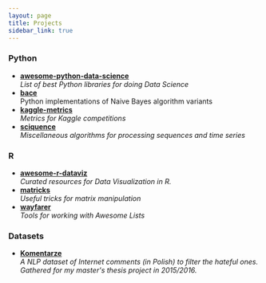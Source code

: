 ```yaml
---
layout: page
title: Projects
sidebar_link: true
---
```


### Python
* [**awesome-python-data-science**](https://krzjoa.github.io/awesome-python-data-science)
<br>_List of best Python libraries for doing Data Science_
* [**bace**](https://github.com/krzjoa/bace)
<br>Python implementations of Naive Bayes algorithm variants
* [**kaggle-metrics**](https://github.com/krzjoa/kaggle-metrics)
<br>_Metrics for Kaggle competitions_
* [**sciquence**](https://github.com/krzjoa/sciquence)
<br>_Miscellaneous algorithms for processing sequences and time series_

### R
* [**awesome-r-dataviz**](https://krzjoa.github.io/awesome-r-dataviz)
<br>_Curated resources for Data Visualization in R._
* [**matricks**](https://github.com/krzjoa/matricks)
<br>_Useful tricks for matrix manipulation_
* [**wayfarer**](https://krzjoa.github.io/wayfarer)
<br>_Tools for working with Awesome Lists_

### Datasets
* [**Komentarze**](https://github.com/krzjoa/Komentarze)
<br>_A NLP dataset of Internet comments (in Polish) to filter the hateful ones.
<br>Gathered for my master's thesis project in 2015/2016._
